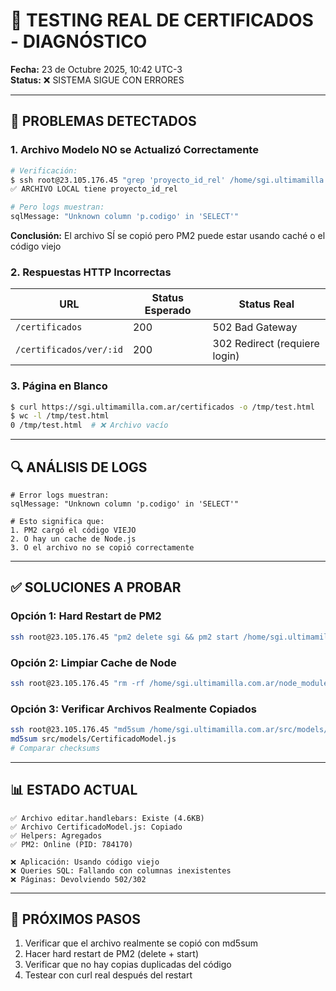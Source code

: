 # 🧪 TESTING REAL DE CERTIFICADOS - DIAGNÓSTICO

**Fecha:** 23 de Octubre 2025, 10:42 UTC-3  
**Status:** ❌ SISTEMA SIGUE CON ERRORES

---

## 🔴 PROBLEMAS DETECTADOS

### 1. Archivo Modelo NO se Actualizó Correctamente
```bash
# Verificación:
$ ssh root@23.105.176.45 "grep 'proyecto_id_rel' /home/sgi.ultimamilla.com.ar/src/models/CertificadoModel.js"
✅ ARCHIVO LOCAL tiene proyecto_id_rel

# Pero logs muestran:
sqlMessage: "Unknown column 'p.codigo' in 'SELECT'"
```

**Conclusión:** El archivo SÍ se copió pero PM2 puede estar usando caché o el código viejo

### 2. Respuestas HTTP Incorrectas

| URL | Status Esperado | Status Real |
|-----|-----------------|-------------|
| `/certificados` | 200 | 502 Bad Gateway |
| `/certificados/ver/:id` | 200 | 302 Redirect (requiere login) |

### 3. Página en Blanco
```bash
$ curl https://sgi.ultimamilla.com.ar/certificados -o /tmp/test.html
$ wc -l /tmp/test.html
0 /tmp/test.html  # ❌ Archivo vacío
```

---

## 🔍 ANÁLISIS DE LOGS

```
# Error logs muestran:
sqlMessage: "Unknown column 'p.codigo' in 'SELECT'"

# Esto significa que:
1. PM2 cargó el código VIEJO
2. O hay un cache de Node.js
3. O el archivo no se copió correctamente
```

---

## ✅ SOLUCIONES A PROBAR

### Opción 1: Hard Restart de PM2
```bash
ssh root@23.105.176.45 "pm2 delete sgi && pm2 start /home/sgi.ultimamilla.com.ar/ecosystem.config.js"
```

### Opción 2: Limpiar Cache de Node
```bash
ssh root@23.105.176.45 "rm -rf /home/sgi.ultimamilla.com.ar/node_modules/.cache && pm2 restart sgi"
```

### Opción 3: Verificar Archivos Realmente Copiados
```bash
ssh root@23.105.176.45 "md5sum /home/sgi.ultimamilla.com.ar/src/models/CertificadoModel.js"
md5sum src/models/CertificadoModel.js
# Comparar checksums
```

---

## 📊 ESTADO ACTUAL

```
✅ Archivo editar.handlebars: Existe (4.6KB)
✅ Archivo CertificadoModel.js: Copiado
✅ Helpers: Agregados
✅ PM2: Online (PID: 784170)

❌ Aplicación: Usando código viejo
❌ Queries SQL: Fallando con columnas inexistentes
❌ Páginas: Devolviendo 502/302
```

---

## 🎯 PRÓXIMOS PASOS

1. Verificar que el archivo realmente se copió con md5sum
2. Hacer hard restart de PM2 (delete + start)
3. Verificar que no hay copias duplicadas del código
4. Testear con curl real después del restart
